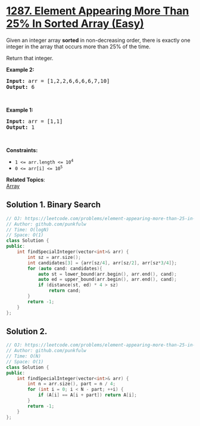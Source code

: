 # [1287. Element Appearing More Than 25% In Sorted Array (Easy)](https://leetcode.com/problems/element-appearing-more-than-25-in-sorted-array/)

<p>Given an&nbsp;integer array&nbsp;<strong>sorted</strong> in non-decreasing order, there is exactly one integer in the array that occurs more than 25% of the time.</p>

<p>Return that integer.</p>

<p><strong>Example 2:</strong></p>
<pre><strong>Input:</strong> arr = [1,2,2,6,6,6,6,7,10]
<strong>Output:</strong> 6
</pre>

<p>&nbsp;</p>
<p><strong>Example 1:</strong></p>
<pre><strong>Input:</strong> arr = [1,1]
<strong>Output:</strong> 1
</pre>


<p>&nbsp;</p>
<p><strong>Constraints:</strong></p>

<ul>
	<li><code>1 &lt;= arr.length &lt;= 10<sup>4</sup></code></li>
	<li><code>0 &lt;= arr[i] &lt;= 10<sup>5</sup></code></li>
</ul>

**Related Topics**:  
[Array](https://leetcode.com/tag/array/)



## Solution 1. Binary Search

```cpp
// OJ: https://leetcode.com/problems/element-appearing-more-than-25-in-sorted-array/
// Author: github.com/punkfulw
// Time: O(logN)
// Space: O(1)
class Solution {
public:
    int findSpecialInteger(vector<int>& arr) {
        int sz = arr.size();
        int candidates[3] = {arr[sz/4], arr[sz/2], arr[sz*3/4]};
        for (auto cand: candidates){
            auto st = lower_bound(arr.begin(), arr.end(), cand);
            auto ed = upper_bound(arr.begin(), arr.end(), cand);
            if (distance(st, ed) * 4 > sz)
                return cand;
        }
        return -1;
    }
};
```


## Solution 2.

```cpp
// OJ: https://leetcode.com/problems/element-appearing-more-than-25-in-sorted-array/
// Author: github.com/punkfulw
// Time: O(N)
// Space: O(1)
class Solution {
public:
    int findSpecialInteger(vector<int>& arr) {
        int n = arr.size(), part = n / 4;
        for (int i = 0; i < N - part; ++i) {
            if (A[i] == A[i + part]) return A[i];
        }
        return -1;
    }
};
```
